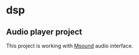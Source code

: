 # dsp
## Audio player project
This project is working with [Msound](https://github.com/TGM-Oldenburg/Msound) audio interface.
